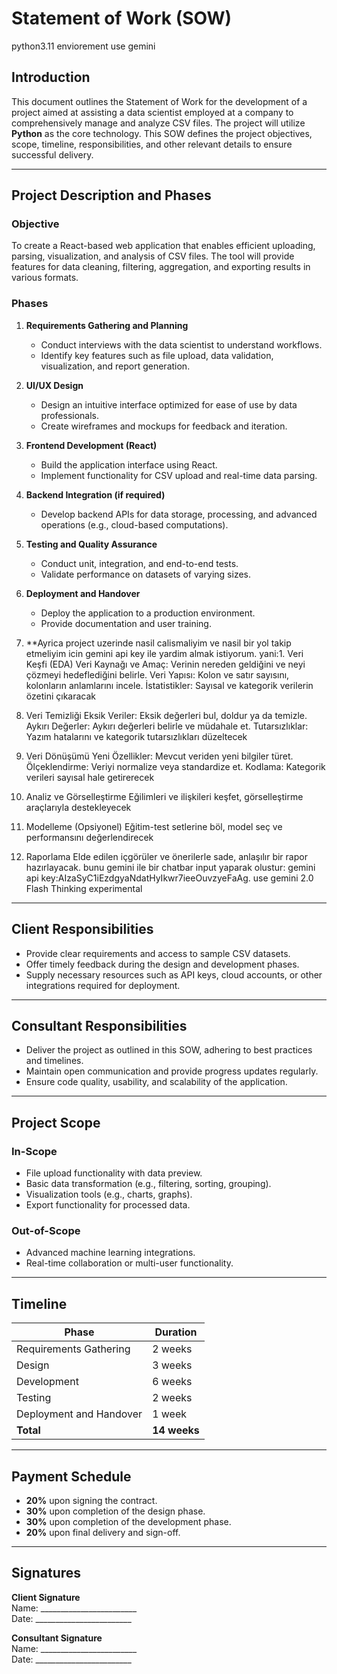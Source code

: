 # Statement of Work (SOW)
python3.11 enviorement
use gemini 
## **Introduction**  
This document outlines the Statement of Work for the development of a project aimed at assisting a data scientist employed at a company to comprehensively manage and analyze CSV files. The project will utilize **Python** as the core technology. This SOW defines the project objectives, scope, timeline, responsibilities, and other relevant details to ensure successful delivery.

---

## **Project Description and Phases**

### **Objective**  
To create a React-based web application that enables efficient uploading, parsing, visualization, and analysis of CSV files. The tool will provide features for data cleaning, filtering, aggregation, and exporting results in various formats.

### **Phases**

1. **Requirements Gathering and Planning**  
   - Conduct interviews with the data scientist to understand workflows.  
   - Identify key features such as file upload, data validation, visualization, and report generation.

2. **UI/UX Design**  
   - Design an intuitive interface optimized for ease of use by data professionals.  
   - Create wireframes and mockups for feedback and iteration.

3. **Frontend Development (React)**  
   - Build the application interface using React.  
   - Implement functionality for CSV upload and real-time data parsing.

4. **Backend Integration (if required)**  
   - Develop backend APIs for data storage, processing, and advanced operations (e.g., cloud-based computations).

5. **Testing and Quality Assurance**  
   - Conduct unit, integration, and end-to-end tests.  
   - Validate performance on datasets of varying sizes.

6. **Deployment and Handover**  
   - Deploy the application to a production environment.  
   - Provide documentation and user training.
7. **Ayrica project uzerinde nasil calismaliyim ve nasil bir yol takip etmeliyim icin gemini api key ile yardim almak istiyorum. yani:1. Veri Keşfi (EDA)
Veri Kaynağı ve Amaç: Verinin nereden geldiğini ve neyi çözmeyi hedeflediğini belirle.
Veri Yapısı: Kolon ve satır sayısını, kolonların anlamlarını incele.
İstatistikler: Sayısal ve kategorik verilerin özetini çıkaracak
2. Veri Temizliği
Eksik Veriler: Eksik değerleri bul, doldur ya da temizle.
Aykırı Değerler: Aykırı değerleri belirle ve müdahale et.
Tutarsızlıklar: Yazım hatalarını ve kategorik tutarsızlıkları düzeltecek
3. Veri Dönüşümü
Yeni Özellikler: Mevcut veriden yeni bilgiler türet.
Ölçeklendirme: Veriyi normalize veya standardize et.
Kodlama: Kategorik verileri sayısal hale getirerecek
4. Analiz ve Görselleştirme
Eğilimleri ve ilişkileri keşfet, görselleştirme araçlarıyla destekleyecek
5. Modelleme (Opsiyonel)
Eğitim-test setlerine böl, model seç ve performansını değerlendirecek
6. Raporlama
Elde edilen içgörüler ve önerilerle sade, anlaşılır bir rapor hazırlayacak. bunu gemini ile bir chatbar input yaparak olustur: gemini api key:AIzaSyC1iEzdgyaNdatHyIkwr7ieeOuvzyeFaAg. use gemini 2.0 Flash Thinking experimental
---

## **Client Responsibilities**  
- Provide clear requirements and access to sample CSV datasets.  
- Offer timely feedback during the design and development phases.  
- Supply necessary resources such as API keys, cloud accounts, or other integrations required for deployment.

---

## **Consultant Responsibilities**  
- Deliver the project as outlined in this SOW, adhering to best practices and timelines.  
- Maintain open communication and provide progress updates regularly.  
- Ensure code quality, usability, and scalability of the application.

---

## **Project Scope**  

### **In-Scope**  
- File upload functionality with data preview.  
- Basic data transformation (e.g., filtering, sorting, grouping).  
- Visualization tools (e.g., charts, graphs).  
- Export functionality for processed data.  

### **Out-of-Scope**  
- Advanced machine learning integrations.  
- Real-time collaboration or multi-user functionality.

---

## **Timeline**  
| **Phase**                 | **Duration**  |  
|---------------------------|---------------|  
| Requirements Gathering     | 2 weeks       |  
| Design                    | 3 weeks       |  
| Development               | 6 weeks       |  
| Testing                   | 2 weeks       |  
| Deployment and Handover   | 1 week        |  
| **Total**                 | **14 weeks**  |  

---

## **Payment Schedule**  
- **20%** upon signing the contract.  
- **30%** upon completion of the design phase.  
- **30%** upon completion of the development phase.  
- **20%** upon final delivery and sign-off.  

---

## **Signatures**

**Client Signature**  
Name: ________________________  
Date: ________________________  

**Consultant Signature**  
Name: ________________________  
Date: ________________________  
